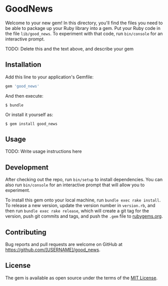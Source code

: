 # GoodNews

Welcome to your new gem! In this directory, you'll find the files you need to be able to package up your Ruby library into a gem. Put your Ruby code in the file `lib/good_news`. To experiment with that code, run `bin/console` for an interactive prompt.

TODO: Delete this and the text above, and describe your gem

## Installation

Add this line to your application's Gemfile:

```ruby
gem 'good_news'
```

And then execute:

    $ bundle

Or install it yourself as:

    $ gem install good_news

## Usage

TODO: Write usage instructions here

## Development

After checking out the repo, run `bin/setup` to install dependencies. You can also run `bin/console` for an interactive prompt that will allow you to experiment.

To install this gem onto your local machine, run `bundle exec rake install`. To release a new version, update the version number in `version.rb`, and then run `bundle exec rake release`, which will create a git tag for the version, push git commits and tags, and push the `.gem` file to [rubygems.org](https://rubygems.org).

## Contributing

Bug reports and pull requests are welcome on GitHub at https://github.com/[USERNAME]/good_news.

## License

The gem is available as open source under the terms of the [MIT License](https://opensource.org/licenses/MIT).
